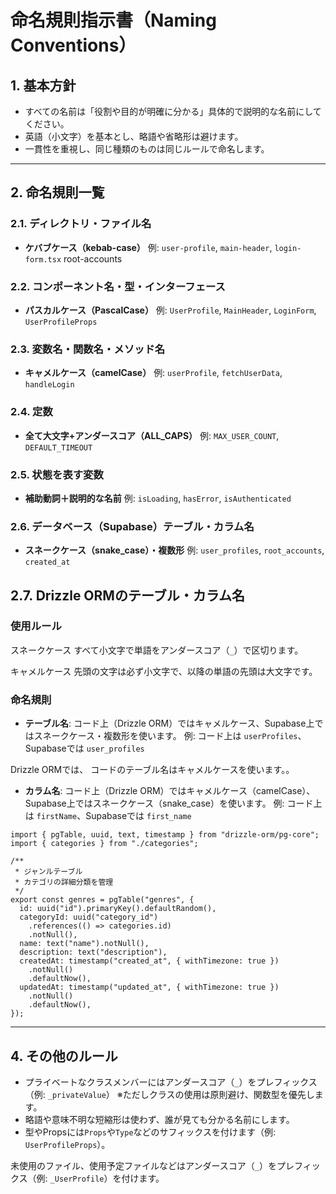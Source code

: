 # 命名規則指示書（Naming Conventions）

## 1. 基本方針
- すべての名前は「役割や目的が明確に分かる」具体的で説明的な名前にしてください。
- 英語（小文字）を基本とし、略語や省略形は避けます。
- 一貫性を重視し、同じ種類のものは同じルールで命名します。

---

## 2. 命名規則一覧

### 2.1. ディレクトリ・ファイル名
- **ケバブケース（kebab-case）**
 例: `user-profile`, `main-header`, `login-form.tsx`
root-accounts

### 2.2. コンポーネント名・型・インターフェース
- **パスカルケース（PascalCase）**
 例: `UserProfile`, `MainHeader`, `LoginForm`, `UserProfileProps`

### 2.3. 変数名・関数名・メソッド名
- **キャメルケース（camelCase）**
 例: `userProfile`, `fetchUserData`, `handleLogin`

### 2.4. 定数
- **全て大文字+アンダースコア（ALL_CAPS）**
 例: `MAX_USER_COUNT`, `DEFAULT_TIMEOUT`

### 2.5. 状態を表す変数
- **補助動詞＋説明的な名前**
 例: `isLoading`, `hasError`, `isAuthenticated`

### 2.6. データベース（Supabase）テーブル・カラム名
- **スネークケース（snake_case）・複数形**
 例: `user_profiles`, `root_accounts`, `created_at`

## 2.7. Drizzle ORMのテーブル・カラム名

### 使用ルール

スネークケース すべて小文字で単語をアンダースコア（`_`）で区切ります。

キャメルケース 先頭の文字は必ず小文字で、以降の単語の先頭は大文字です。

### 命名規則

- **テーブル名**: コード上（Drizzle ORM）ではキャメルケース、Supabase上ではスネークケース・複数形を使います。
  例: コード上は `userProfiles`、Supabaseでは `user_profiles`

Drizzle ORMでは、
コードのテーブル名はキャメルケースを使います。。

- **カラム名**: コード上（Drizzle ORM）ではキャメルケース（camelCase）、Supabase上ではスネークケース（snake_case）を使います。
  例: コード上は `firstName`、Supabaseでは `first_name`



```drizzle命名規則サンプル
import { pgTable, uuid, text, timestamp } from "drizzle-orm/pg-core";
import { categories } from "./categories";

/**
 * ジャンルテーブル
 * カテゴリの詳細分類を管理
 */
export const genres = pgTable("genres", {
  id: uuid("id").primaryKey().defaultRandom(),
  categoryId: uuid("category_id")
    .references(() => categories.id)
    .notNull(),
  name: text("name").notNull(),
  description: text("description"),
  createdAt: timestamp("created_at", { withTimezone: true })
    .notNull()
    .defaultNow(),
  updatedAt: timestamp("updated_at", { withTimezone: true })
    .notNull()
    .defaultNow(),
});

```


---

## 4. その他のルール
- プライベートなクラスメンバーにはアンダースコア（`_`）をプレフィックス（例: `_privateValue`）
  ※ただしクラスの使用は原則避け、関数型を優先します。
- 略語や意味不明な短縮形は使わず、誰が見ても分かる名前にします。
- 型やPropsには`Props`や`Type`などのサフィックスを付けます（例: `UserProfileProps`）。

未使用のファイル、使用予定ファイルなどはアンダースコア（`_`）をプレフィックス（例: `_UserProfile`）を付けます。


